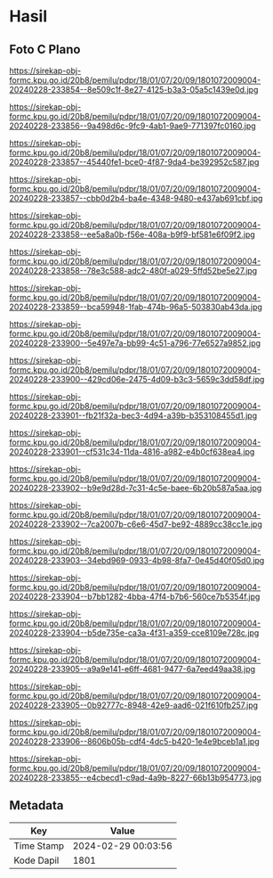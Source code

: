 # Hasil

## Foto C Plano

https://sirekap-obj-formc.kpu.go.id/20b8/pemilu/pdpr/18/01/07/20/09/1801072009004-20240228-233854--8e509c1f-8e27-4125-b3a3-05a5c1439e0d.jpg

https://sirekap-obj-formc.kpu.go.id/20b8/pemilu/pdpr/18/01/07/20/09/1801072009004-20240228-233856--9a498d6c-9fc9-4ab1-9ae9-771397fc0160.jpg

https://sirekap-obj-formc.kpu.go.id/20b8/pemilu/pdpr/18/01/07/20/09/1801072009004-20240228-233857--45440fe1-bce0-4f87-9da4-be392952c587.jpg

https://sirekap-obj-formc.kpu.go.id/20b8/pemilu/pdpr/18/01/07/20/09/1801072009004-20240228-233857--cbb0d2b4-ba4e-4348-9480-e437ab691cbf.jpg

https://sirekap-obj-formc.kpu.go.id/20b8/pemilu/pdpr/18/01/07/20/09/1801072009004-20240228-233858--ee5a8a0b-f56e-408a-b9f9-bf581e6f09f2.jpg

https://sirekap-obj-formc.kpu.go.id/20b8/pemilu/pdpr/18/01/07/20/09/1801072009004-20240228-233858--78e3c588-adc2-480f-a029-5ffd52be5e27.jpg

https://sirekap-obj-formc.kpu.go.id/20b8/pemilu/pdpr/18/01/07/20/09/1801072009004-20240228-233859--bca59948-1fab-474b-96a5-503830ab43da.jpg

https://sirekap-obj-formc.kpu.go.id/20b8/pemilu/pdpr/18/01/07/20/09/1801072009004-20240228-233900--5e497e7a-bb99-4c51-a796-77e6527a9852.jpg

https://sirekap-obj-formc.kpu.go.id/20b8/pemilu/pdpr/18/01/07/20/09/1801072009004-20240228-233900--429cd06e-2475-4d09-b3c3-5659c3dd58df.jpg

https://sirekap-obj-formc.kpu.go.id/20b8/pemilu/pdpr/18/01/07/20/09/1801072009004-20240228-233901--fb21f32a-bec3-4d94-a39b-b353108455d1.jpg

https://sirekap-obj-formc.kpu.go.id/20b8/pemilu/pdpr/18/01/07/20/09/1801072009004-20240228-233901--cf531c34-11da-4816-a982-e4b0cf638ea4.jpg

https://sirekap-obj-formc.kpu.go.id/20b8/pemilu/pdpr/18/01/07/20/09/1801072009004-20240228-233902--b9e9d28d-7c31-4c5e-baee-6b20b587a5aa.jpg

https://sirekap-obj-formc.kpu.go.id/20b8/pemilu/pdpr/18/01/07/20/09/1801072009004-20240228-233902--7ca2007b-c6e6-45d7-be92-4889cc38cc1e.jpg

https://sirekap-obj-formc.kpu.go.id/20b8/pemilu/pdpr/18/01/07/20/09/1801072009004-20240228-233903--34ebd969-0933-4b98-8fa7-0e45d40f05d0.jpg

https://sirekap-obj-formc.kpu.go.id/20b8/pemilu/pdpr/18/01/07/20/09/1801072009004-20240228-233904--b7bb1282-4bba-47f4-b7b6-560ce7b5354f.jpg

https://sirekap-obj-formc.kpu.go.id/20b8/pemilu/pdpr/18/01/07/20/09/1801072009004-20240228-233904--b5de735e-ca3a-4f31-a359-cce8109e728c.jpg

https://sirekap-obj-formc.kpu.go.id/20b8/pemilu/pdpr/18/01/07/20/09/1801072009004-20240228-233905--a9a9e141-e6ff-4681-9477-6a7eed49aa38.jpg

https://sirekap-obj-formc.kpu.go.id/20b8/pemilu/pdpr/18/01/07/20/09/1801072009004-20240228-233905--0b92777c-8948-42e9-aad6-021f610fb257.jpg

https://sirekap-obj-formc.kpu.go.id/20b8/pemilu/pdpr/18/01/07/20/09/1801072009004-20240228-233906--8606b05b-cdf4-4dc5-b420-1e4e9bceb1a1.jpg

https://sirekap-obj-formc.kpu.go.id/20b8/pemilu/pdpr/18/01/07/20/09/1801072009004-20240228-233855--e4cbecd1-c9ad-4a9b-8227-66b13b954773.jpg


## Metadata

| Key        | Value               |
| ---------- | ------------------- |
| Time Stamp | 2024-02-29 00:03:56 |
| Kode Dapil | 1801                |



